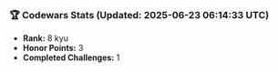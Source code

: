 ### 🏆 Codewars Stats (Updated: 2025-06-23 06:14:33 UTC)

- **Rank:** 8 kyu
- **Honor Points:** 3
- **Completed Challenges:** 1
